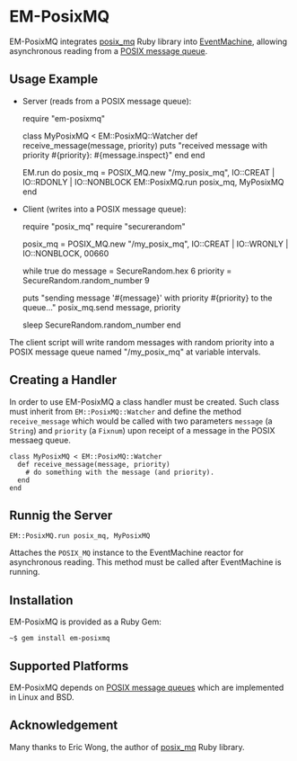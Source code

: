 # EM-PosixMQ

EM-PosixMQ integrates [posix_mq](http://bogomips.org/ruby_posix_mq) Ruby library into [EventMachine](http://rubyeventmachine.com), allowing asynchronous reading from a [POSIX message queue](http://linux.die.net/man/7/mq_overview).


## Usage Example

 * Server (reads from a POSIX message queue):
 
    require "em-posixmq"
    
    class MyPosixMQ < EM::PosixMQ::Watcher
      def receive_message(message, priority)
        puts "received message with priority #{priority}: #{message.inspect}"
      end
    end

    EM.run do
      posix_mq = POSIX_MQ.new "/my_posix_mq", IO::CREAT | IO::RDONLY | IO::NONBLOCK
      EM::PosixMQ.run posix_mq, MyPosixMQ
    end

 * Client (writes into a POSIX message queue):

    require "posix_mq"
    require "securerandom"
    
    posix_mq = POSIX_MQ.new "/my_posix_mq", IO::CREAT | IO::WRONLY | IO::NONBLOCK, 00660
    
    while true do
      message = SecureRandom.hex 6
      priority = SecureRandom.random_number 9
      
      puts "sending message '#{message}' with priority #{priority} to the queue..."
      posix_mq.send message, priority
      
      sleep SecureRandom.random_number
    end

The client script will write random messages with random priority into a POSIX message queue named "/my_posix_mq" at variable intervals.



## Creating a Handler

In order to use EM-PosixMQ a class handler must be created. Such class must inherit from `EM::PosixMQ::Watcher` and define the method `receive_message` which would be called with two parameters `message` (a `String`) and `priority` (a `Fixnum`) upon receipt of a message in the POSIX messaeg queue.

    class MyPosixMQ < EM::PosixMQ::Watcher
      def receive_message(message, priority)
        # do something with the message (and priority).
      end
    end


## Runnig the Server

    EM::PosixMQ.run posix_mq, MyPosixMQ

Attaches the `POSIX_MQ` instance to the EventMachine reactor for asynchronous reading. This method must be called after EventMachine is running.


## Installation

EM-PosixMQ is provided as a Ruby Gem:

    ~$ gem install em-posixmq


## Supported Platforms

EM-PosixMQ depends on [POSIX message queues](http://linux.die.net/man/7/mq_overview) which are implemented in Linux and BSD.


## Acknowledgement

Many thanks to Eric Wong, the author of [posix_mq](http://bogomips.org/ruby_posix_mq) Ruby library.
